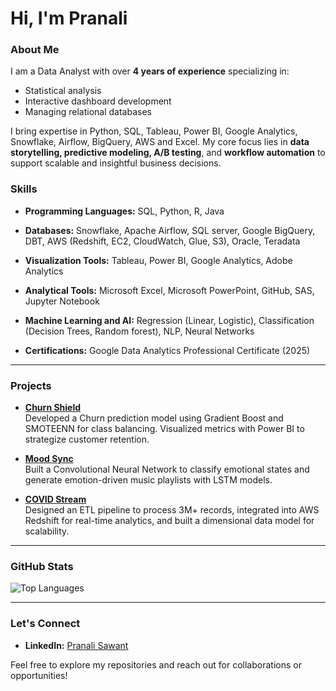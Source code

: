 # Hi, I'm Pranali

### About Me

I am a Data Analyst with over **4 years of experience** specializing in:
- Statistical analysis
- Interactive dashboard development
- Managing relational databases

I bring expertise in Python, SQL, Tableau, Power BI, Google Analytics, Snowflake, Airflow, BigQuery, AWS and Excel. My core focus lies in **data storytelling, predictive modeling, A/B testing**, and **workflow automation** to support scalable and insightful business decisions.

### Skills 
- **Programming Languages:** SQL, Python, R, Java  
- **Databases:** Snowflake, Apache Airflow, SQL server, Google BigQuery, DBT, AWS (Redshift, EC2, CloudWatch, Glue, S3), Oracle, Teradata  
- **Visualization Tools:** Tableau, Power BI, Google Analytics, Adobe Analytics  
- **Analytical Tools:** Microsoft Excel, Microsoft PowerPoint, GitHub, SAS, Jupyter Notebook
- **Machine Learning and AI:** Regression (Linear, Logistic), Classification (Decision Trees, Random forest), NLP, Neural Networks
  
- **Certifications:** Google Data Analytics Professional Certificate (2025)

---

### Projects

- **[Churn Shield](https://github.com/PranaliSawant1211/Customer-Churn-Analysis)**  
    Developed a Churn prediction model using Gradient Boost and SMOTEENN for class balancing. Visualized metrics with Power BI to strategize customer retention.  

- **[Mood Sync](https://github.com/PranaliSawant1211/Mood_Based_Music_Player_DeepLearning_Project)**  
    Built a Convolutional Neural Network to classify emotional states and generate emotion-driven music playlists with LSTM models.  

- **[COVID Stream](https://github.com/PranaliSawant1211/COVID-STREAM-End-to-End-ETL-pipeline)**  
    Designed an ETL pipeline to process 3M+ records, integrated into AWS Redshift for real-time analytics, and built a dimensional data model for scalability.  

---

### GitHub Stats

![Top Languages](https://github-readme-stats.vercel.app/api/top-langs/?username=PranaliSawant1211&layout=compact&theme=light) 

---

### Let's Connect

- **LinkedIn:** [Pranali Sawant](https://www.linkedin.com/in/pranali-sawant-b99527206/)  

Feel free to explore my repositories and reach out for collaborations or opportunities!
